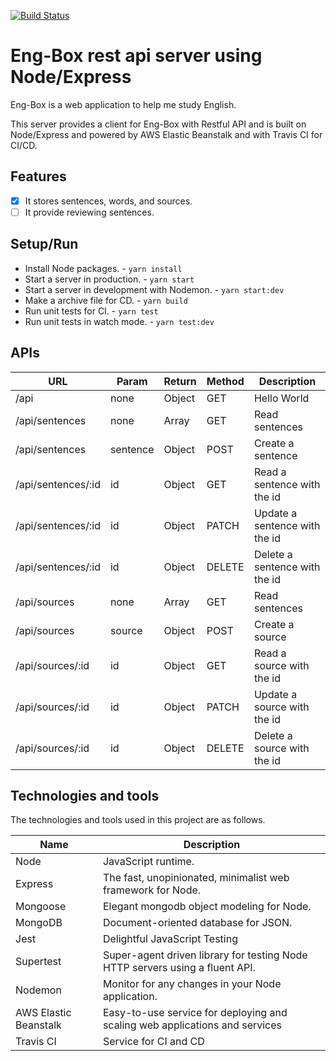 [![Build Status](https://travis-ci.org/duwonyi/eng-box-rest-server.svg?branch=master)](https://travis-ci.org/duwonyi/eng-box-rest-server)

# Eng-Box rest api server using Node/Express

Eng-Box is a web application to help me study English.

This server provides a client for Eng-Box with Restful API and is built on Node/Express and powered by AWS Elastic Beanstalk and with Travis CI for CI/CD.

## Features

- [x] It stores sentences, words, and sources.
- [ ] It provide reviewing sentences.

## Setup/Run

- Install Node packages. -  `yarn install`
- Start a server in production. - `yarn start`
- Start a server in development with Nodemon. - `yarn start:dev`
- Make a archive file for CD. - `yarn build`
- Run unit tests for CI. - `yarn test`
- Run unit tests in watch mode. - `yarn test:dev`

## APIs

| **URL** | **Param** | **Return** | **Method** | **Description** |
| ------- | --------- | ---------- | ---------- | --------------- |
| /api | none | Object | GET | Hello World |
| /api/sentences | none | Array | GET | Read sentences |
| /api/sentences | sentence | Object | POST | Create a sentence |
| /api/sentences/:id | id | Object | GET | Read a sentence with the id |
| /api/sentences/:id | id | Object | PATCH | Update a sentence with the id |
| /api/sentences/:id | id | Object | DELETE | Delete a sentence with the id |
| /api/sources | none | Array | GET | Read sentences |
| /api/sources | source | Object | POST | Create a source |
| /api/sources/:id | id | Object | GET | Read a source with the id |
| /api/sources/:id | id | Object | PATCH | Update a source with the id |
| /api/sources/:id | id | Object | DELETE | Delete a source with the id |

## Technologies and tools

The technologies and tools used in this project are as follows.

| **Name** | **Description** |
| -------- | --------------- |
| Node | JavaScript runtime. |
| Express | The fast, unopinionated, minimalist web framework for Node. |
| Mongoose | Elegant mongodb object modeling for Node. |
| MongoDB | Document-oriented database for JSON. |
| Jest | Delightful JavaScript Testing |
| Supertest | Super-agent driven library for testing Node HTTP servers using a fluent API. |
| Nodemon | Monitor for any changes in your Node application. |
| AWS Elastic Beanstalk | Easy-to-use service for deploying and scaling web applications and services |
| Travis CI | Service for CI and CD |
